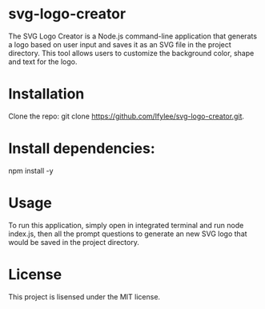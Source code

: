# svg-logo-creator

The SVG Logo Creator is a Node.js command-line application that generats a logo based on user input and saves it as an SVG file in the project directory. This tool allows users to customize the background color, shape and text for the logo.

# Installation

Clone the repo: git clone https://github.com/Ifylee/svg-logo-creator.git.

# Install dependencies: 
npm install -y

# Usage
To run this application, simply open in integrated terminal and run node index.js, then all the prompt questions to generate an new SVG logo that would be saved in the project directory.

# License
This project is lisensed under the MIT license.


